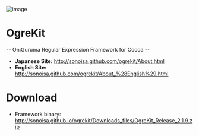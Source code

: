 ![image](http://sonoisa.github.com/ogrekit/About_%28English%29_files/OgreKitLogo.gif)

# OgreKit
-- OniGuruma Regular Expression Framework for Cocoa --

* **Japanese Site:** http://sonoisa.github.com/ogrekit/About.html
* **English Site:** http://sonoisa.github.com/ogrekit/About_%28English%29.html


# Download

* Framework binary: http://sonoisa.github.io/ogrekit/Downloads_files/OgreKit_Release_2.1.9.zip
